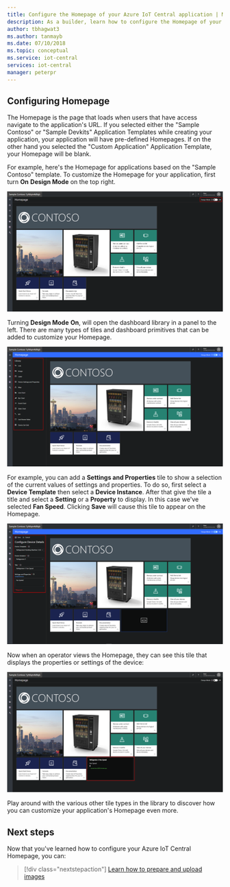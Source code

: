 ```yaml
---
title: Configure the Homepage of your Azure IoT Central application | Microsoft Docs
description: As a builder, learn how to configure the Homepage of your Azure IoT Central application.
author: tbhagwat3
ms.author: tanmayb
ms.date: 07/10/2018
ms.topic: conceptual
ms.service: iot-central
services: iot-central
manager: peterpr
---
```


## Configuring Homepage

The Homepage is the page that loads when users that have access navigate to the application's URL. If you selected either the "Sample Contoso" or "Sample Devkits" Application Templates while creating your application, your application will have pre-defined Homepages. If on the other hand you selected the "Custom Application" Application Template, your Homepage will be blank.

For example, here's the Homepage for applications based on the "Sample Contoso" template. To customize the Homepage for your application, first turn **On** **Design Mode** on the top right. 

![Homepage for applications based on the "Sample Contoso" template](media\howto-configure-homepage\image1.png)

Turning **Design Mode** **On**, will open the dashboard library in a panel to the left. There are many types of tiles and dashboard primitives that can be added to customize your Homepage.

![Dashboard library](media\howto-configure-homepage\image2.png)

For example, you can add a **Settings and Properties** tile to show a selection of the current values of settings and properties. To do so, first select a **Device Template** then select a **Device Instance**. After that give the tile a title and select a **Setting** or a **Property** to display. In this case we've selected **Fan Speed**. Clicking **Save** will cause this tile to appear on the Homepage.

!["Configure Device Details" form with details for settings and properties](media\howto-configure-homepage\image3.png)

Now when an operator views the Homepage, they can see this tile that displays the properties or settings of the device:

!["Dashboard" tab with displayed settings and properties for the tile](media\howto-configure-homepage\image4.png)

Play around with the various other tile types in the library to discover how you can customize your application's Homepage even more.

## Next steps

Now that you've learned how to configure your Azure IoT Central Homepage, you can:

> [!div class="nextstepaction"]
> [Learn how to prepare and upload images](howto-prepare-images.md)
